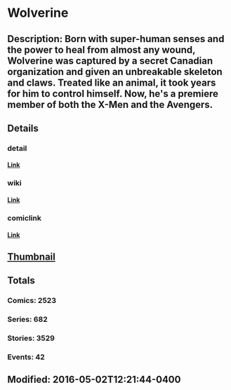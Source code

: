 # Wolverine
## Description: Born with super-human senses and the power to heal from almost any wound, Wolverine was captured by a secret Canadian organization and given an unbreakable skeleton and claws. Treated like an animal, it took years for him to control himself. Now, he's a premiere member of both the X-Men and the Avengers.
## Details
### detail
#### [Link](http://marvel.com/comics/characters/1009718/wolverine?utm_campaign=apiRef&utm_source=225578a89fc76f3d20fbffda5d17a88d)
### wiki
#### [Link](http://marvel.com/universe/Wolverine_(James_Howlett)?utm_campaign=apiRef&utm_source=225578a89fc76f3d20fbffda5d17a88d)
### comiclink
#### [Link](http://marvel.com/comics/characters/1009718/wolverine?utm_campaign=apiRef&utm_source=225578a89fc76f3d20fbffda5d17a88d)
## [Thumbnail](http://i.annihil.us/u/prod/marvel/i/mg/2/60/537bcaef0f6cf.jpg)
## Totals
### Comics: 2523
### Series: 682
### Stories: 3529
### Events: 42
## Modified: 2016-05-02T12:21:44-0400